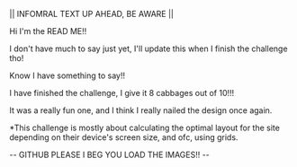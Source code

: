 || INFOMRAL TEXT UP AHEAD, BE AWARE ||

Hi I'm the READ ME!!

I don't have much to say just yet, I'll update this when I finish the challenge tho!

Know I have something to say!!

I have finished the challenge, I give it 8 cabbages out of 10!!!

It was a really fun one, and I think I really nailed the design once again.

*This challenge is mostly about calculating the optimal layout for the site depending on their device's screen size, and ofc, using grids.













-- GITHUB PLEASE I BEG YOU LOAD THE IMAGES!! --